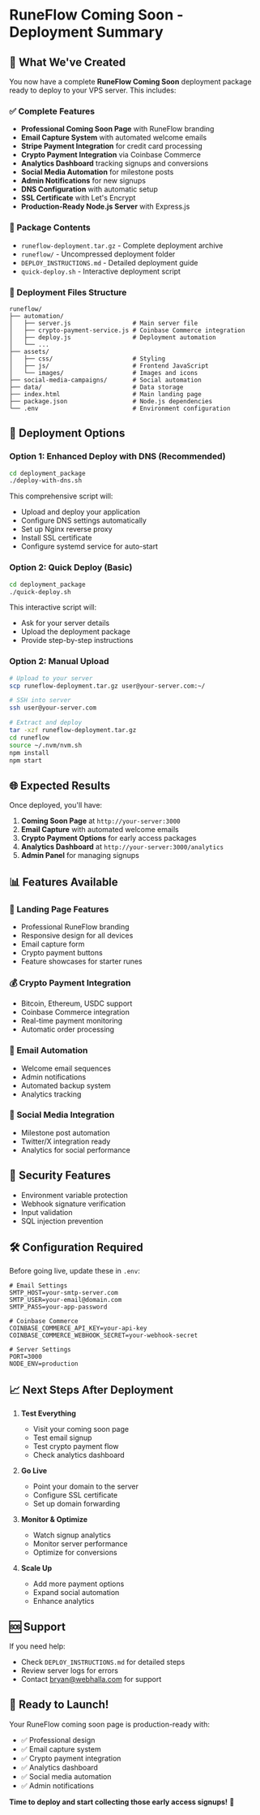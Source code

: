 # RuneFlow Coming Soon - Deployment Summary

## 🎯 What We've Created

You now have a complete **RuneFlow Coming Soon** deployment package ready to deploy to your VPS server. This includes:

### ✅ Complete Features
- **Professional Coming Soon Page** with RuneFlow branding
- **Email Capture System** with automated welcome emails
- **Stripe Payment Integration** for credit card processing
- **Crypto Payment Integration** via Coinbase Commerce
- **Analytics Dashboard** tracking signups and conversions
- **Social Media Automation** for milestone posts
- **Admin Notifications** for new signups
- **DNS Configuration** with automatic setup
- **SSL Certificate** with Let's Encrypt
- **Production-Ready Node.js Server** with Express.js

### 📁 Package Contents
- `runeflow-deployment.tar.gz` - Complete deployment archive
- `runeflow/` - Uncompressed deployment folder
- `DEPLOY_INSTRUCTIONS.md` - Detailed deployment guide
- `quick-deploy.sh` - Interactive deployment script

### 🚀 Deployment Files Structure
```
runeflow/
├── automation/
│   ├── server.js                 # Main server file
│   ├── crypto-payment-service.js # Coinbase Commerce integration
│   ├── deploy.js                 # Deployment automation
│   └── ...
├── assets/
│   ├── css/                      # Styling
│   ├── js/                       # Frontend JavaScript
│   └── images/                   # Images and icons
├── social-media-campaigns/       # Social automation
├── data/                         # Data storage
├── index.html                    # Main landing page
├── package.json                  # Node.js dependencies
└── .env                          # Environment configuration

```

## 🔧 Deployment Options

### Option 1: Enhanced Deploy with DNS (Recommended)
```bash
cd deployment_package
./deploy-with-dns.sh
```
This comprehensive script will:
- Upload and deploy your application
- Configure DNS settings automatically
- Set up Nginx reverse proxy
- Install SSL certificate
- Configure systemd service for auto-start

### Option 2: Quick Deploy (Basic)
```bash
cd deployment_package
./quick-deploy.sh
```
This interactive script will:
- Ask for your server details
- Upload the deployment package
- Provide step-by-step instructions

### Option 2: Manual Upload
```bash
# Upload to your server
scp runeflow-deployment.tar.gz user@your-server.com:~/

# SSH into server
ssh user@your-server.com

# Extract and deploy
tar -xzf runeflow-deployment.tar.gz
cd runeflow
source ~/.nvm/nvm.sh
npm install
npm start
```

## 🌐 Expected Results

Once deployed, you'll have:

1. **Coming Soon Page** at `http://your-server:3000`
2. **Email Capture** with automated welcome emails
3. **Crypto Payment Options** for early access packages
4. **Analytics Dashboard** at `http://your-server:3000/analytics`
5. **Admin Panel** for managing signups

## 📊 Features Available

### 🎨 Landing Page Features
- Professional RuneFlow branding
- Responsive design for all devices
- Email capture form
- Crypto payment buttons
- Feature showcases for starter runes

### 💰 Crypto Payment Integration
- Bitcoin, Ethereum, USDC support
- Coinbase Commerce integration
- Real-time payment monitoring
- Automatic order processing

### 📧 Email Automation
- Welcome email sequences
- Admin notifications
- Automated backup system
- Analytics tracking

### 📱 Social Media Integration
- Milestone post automation
- Twitter/X integration ready
- Analytics for social performance

## 🔐 Security Features
- Environment variable protection
- Webhook signature verification
- Input validation
- SQL injection prevention

## 🛠️ Configuration Required

Before going live, update these in `.env`:
```env
# Email Settings
SMTP_HOST=your-smtp-server.com
SMTP_USER=your-email@domain.com
SMTP_PASS=your-app-password

# Coinbase Commerce
COINBASE_COMMERCE_API_KEY=your-api-key
COINBASE_COMMERCE_WEBHOOK_SECRET=your-webhook-secret

# Server Settings
PORT=3000
NODE_ENV=production
```

## 📈 Next Steps After Deployment

1. **Test Everything**
   - Visit your coming soon page
   - Test email signup
   - Test crypto payment flow
   - Check analytics dashboard

2. **Go Live**
   - Point your domain to the server
   - Configure SSL certificate
   - Set up domain forwarding

3. **Monitor & Optimize**
   - Watch signup analytics
   - Monitor server performance
   - Optimize for conversions

4. **Scale Up**
   - Add more payment options
   - Expand social automation
   - Enhance analytics

## 🆘 Support

If you need help:
- Check `DEPLOY_INSTRUCTIONS.md` for detailed steps
- Review server logs for errors
- Contact bryan@webhalla.com for support

## 🎉 Ready to Launch!

Your RuneFlow coming soon page is production-ready with:
- ✅ Professional design
- ✅ Email capture system
- ✅ Crypto payment integration
- ✅ Analytics dashboard
- ✅ Social media automation
- ✅ Admin notifications

**Time to deploy and start collecting those early access signups!** 🚀
